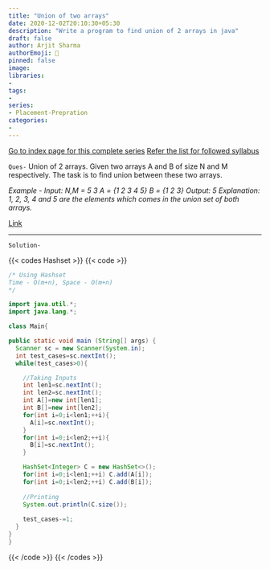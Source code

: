 ```yaml
---
title: "Union of two arrays"
date: 2020-12-02T20:10:30+05:30
description: "Write a program to find union of 2 arrays in java"
draft: false
author: Arjit Sharma
authorEmoji: 🤖
pinned: false
image: 
libraries:
- 
tags:
- 
series:
- Placement-Prepration
categories:
- 
---
```


[Go to index page for this complete series](https://www.arjitsharma.com/posts/pp-index)
[Refer the list for followed syllabus](https://github.com/ArjitS1/Coding/blob/main/FINAL450.xlsx)


`Ques-` Union of 2 arrays. Given two arrays A and B of size N and M respectively. The task is to find union between these two arrays.
  
_Example - 
Input:
N,M = 5 3
A = {1 2 3 4 5}
B = {1 2 3}
Output:
5
Explanation:
1, 2, 3, 4 and 5 are the elements which comes in the union set of both arrays._

[Link](https://practice.geeksforgeeks.org/problems/union-of-two-arrays/0)

---


`Solution-`

{{< codes Hashset >}}
  {{< code >}}
  ```java
/* Using Hashset
Time - O(m+n), Space - O(m+n)
*/

import java.util.*;
import java.lang.*;

class Main{
  
  public static void main (String[] args) {
    Scanner sc = new Scanner(System.in);
    int test_cases=sc.nextInt();
    while(test_cases>0){

      //Taking Inputs 
      int len1=sc.nextInt();
      int len2=sc.nextInt();
      int A[]=new int[len1];
      int B[]=new int[len2];
      for(int i=0;i<len1;++i){
        A[i]=sc.nextInt();
      }
      for(int i=0;i<len2;++i){
        B[i]=sc.nextInt();
      }

      HashSet<Integer> C = new HashSet<>();
      for(int i=0;i<len1;++i) C.add(A[i]);
      for(int i=0;i<len2;++i) C.add(B[i]);
      
      //Printing
      System.out.println(C.size());
    
      test_cases-=1;
    } 
  }
}
  ```
  {{< /code >}}
{{< /codes >}}
